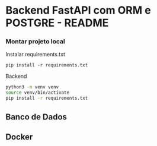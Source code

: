 # Backend FastAPI com ORM e POSTGRE  - README

### Montar projeto local


Instalar requirements.txt
```
pip install -r requirements.txt
```

Backend

```bash
python3 -m venv venv
source venv/bin/activate
pip install -r requirements.txt

```


## Banco de Dados


## Docker
